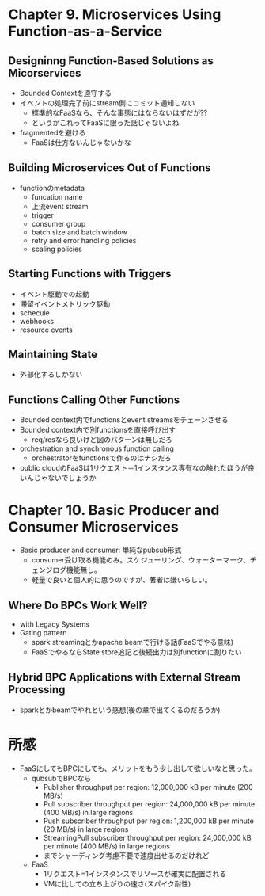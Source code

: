 # Chapter 9. Microservices Using Function-as-a-Service

## Designinng Function-Based Solutions as Micorservices
- Bounded Contextを遵守する
- イベントの処理完了前にstream側にコミット通知しない
  - 標準的なFaaSなら、そんな事態にはならないはずだが??
  - というかこれってFaaSに限った話じゃないよね
- fragmentedを避ける
  - FaaSは仕方ないんじゃないかな

## Building Microservices Out of Functions
- functionのmetadata
  - funcation name
  - 上流event stream
  - trigger
  - consumer group
  - batch size and batch window
  - retry and error handling policies
  - scaling policies

## Starting Functions with Triggers
- イベント駆動での起動
- 滞留イベントメトリック駆動
- schecule
- webhooks
- resource events

## Maintaining State
- 外部化するしかない

## Functions Calling Other Functions
- Bounded context内でfunctionsとevent streamsをチェーンさせる
- Bounded context内で別functionsを直接呼び出す
  - req/resなら良いけど図のパターンは無しだろ
- orchestration and synchronous function calling
  - orchestratorをfunctionsで作るのはナシだろ
- public cloudのFaaSは1リクエスト＝1インスタンス専有なの触れたほうが良いんじゃないでしょうか


# Chapter 10. Basic Producer and Consumer Microservices
- Basic producer and consumer: 単純なpubsub形式
  - consumer受け取る機能のみ。スケジューリング、ウォーターマーク、チェンジログ機能無し。
  - 軽量で良いと個人的に思うのですが、著者は嫌いらしい。

## Where Do BPCs Work Well?
- with Legacy Systems
- Gating pattern
  - spark streamingとかapache beamで行ける話(FaaSでやる意味)
  - FaaSでやるならState store追記と後続出力は別functionに割りたい

## Hybrid BPC Applications with External Stream Processing
- sparkとかbeamでやれという感想(後の章で出てくるのだろうか)

# 所感
- FaaSにしてもBPCにしても、メリットをもう少し出して欲しいなと思った。
  - qubsubでBPCなら
    - Publisher throughput per region: 12,000,000 kB per minute (200 MB/s) 
    - Pull subscriber throughput per region: 24,000,000 kB per minute (400 MB/s) in large regions
    - Push subscriber throughput per region: 1,200,000 kB per minute (20 MB/s) in large regions
    - StreamingPull subscriber throughput per region: 24,000,000 kB per minute (400 MB/s) in large regions
    - までシャーディング考慮不要で速度出せるのだけれど
  - FaaS
    - 1リクエスト=1インスタンスでリソースが確実に配置される
    - VMに比しての立ち上がりの速さ(スパイク耐性)